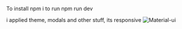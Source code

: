 To install npm i
to run npm run dev

i applied theme, modals and other stuff, its responsive
![Material-ui](https://user-images.githubusercontent.com/84022755/216957425-6adc9f52-31fe-440d-9b79-074383a0ebd6.gif)
